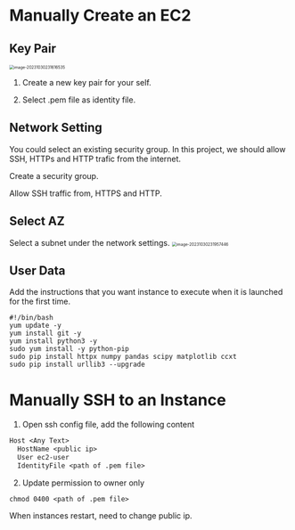 # Manually Create an EC2

## Key Pair

<img src="../../../../../Library/Application Support/typora-user-images/image-20231030231616535.png" alt="image-20231030231616535" style="zoom:50%;" />

1. Create a new key pair for your self.

2. Select .pem file as identity file.

## Network Setting

You could select an existing security group. In this project, we should allow SSH, HTTPs and HTTP trafic from the internet.

Create a security group. 

Allow SSH traffic from, HTTPS and HTTP.

## Select AZ

Select a subnet under the network settings.
<img src="../../../../../Library/Application Support/typora-user-images/image-20231030231957446.png" alt="image-20231030231957446" style="zoom:50%;" />

## User Data

Add the instructions that you want instance to execute when it is launched for the first time.

```shell
#!/bin/bash
yum update -y
yum install git -y
yum install python3 -y
sudo yum install -y python-pip
sudo pip install httpx numpy pandas scipy matplotlib ccxt
sudo pip install urllib3 --upgrade
```



# Manually SSH to an Instance

1. Open ssh config file, add the following content

```txt
Host <Any Text>
  HostName <public ip>
  User ec2-user
  IdentityFile <path of .pem file>
```

2. Update permission to owner only

```shell
chmod 0400 <path of .pem file>
```

When instances restart, need to change public ip.

